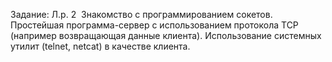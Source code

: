 Задание:
Л.р. 2 ­ Знакомство с программированием сокетов.
Простейшая программа-сервер с использованием протокола TCP (например возвращающая
данные клиента). Использование системных утилит (telnet, netcat) в качестве клиента.
